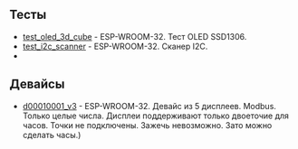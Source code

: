 ## Тесты
- [test_oled_3d_cube](https://github.com/skalalay/test_oled_3d_cube) - ESP-WROOM-32. Тест OLED SSD1306.
- [test_i2c_scanner](https://github.com/skalalay/test_i2c_scanner) - ESP-WROOM-32. Сканер I2C.
- 
## Девайсы
- [d00010001_v3](https://github.com/skalalay/d00010001_v3) - ESP-WROOM-32. Девайс из 5 дисплеев. Modbus. Только целые числа. Дисплеи поддерживают только двоеточие для часов. Точки не подключены. Зажечь невозможно. Зато можно сделать часы.)
